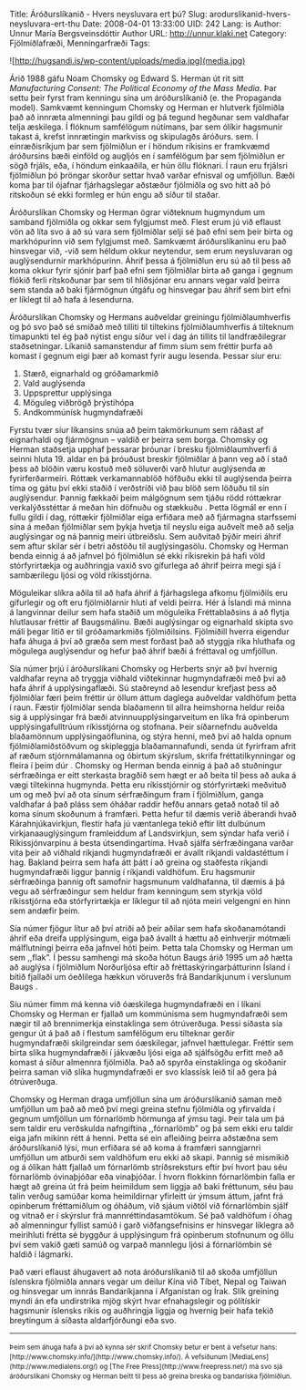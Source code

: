 Title: Áróðurslíkanið - Hvers neysluvara ert þú?
Slug: arodurslikanid-hvers-neysluvara-ert-thu
Date: 2008-04-01 13:33:00
UID: 242
Lang: is
Author: Unnur María Bergsveinsdóttir
Author URL: http://unnur.klaki.net
Category: Fjölmiðlafræði, Menningarfræði
Tags:

![http://hugsandi.is/wp-content/uploads/media.jpg](media.jpg)

Árið 1988 gáfu Noam Chomsky og Edward S. Herman út rit sitt _Manufacturing Consent: The Political Economy of the Mass Media_. Þar settu þeir fyrst fram kenningu sína um áróðurslíkanið (e. the Propaganda model). Samkvæmt kenningum Chomsky og Herman er hlutverk fjölmiðla það að innræta almenningi þau gildi og þá tegund hegðunar sem valdhafar telja æskilega. Í flóknum samfélögum nútímans, þar sem ólíkir hagsmunir takast á, krefst innrætingin markviss og skipulagðs áróðurs. sem. Í einræðisríkjum þar sem fjölmiðlun er í höndum ríkisins er framkvæmd áróðursins bæði einföld og augljós en í samfélögum þar sem fjölmiðlun er sögð frjáls, eða, í höndum einkaaðila, er hún öllu flóknari. Í raun eru frjálsri fjölmiðlun þó þröngar skorður settar hvað varðar efnisval og umfjöllun. Bæði koma þar til ójafnar fjárhagslegar aðstæður fjölmiðla og svo hitt að þó ritskoðun sé ekki formleg er hún engu að síður til staðar.

Áróðurslíkan Chomsky og Herman ögrar viðteknum hugmyndum um samband fjölmiðla og okkar sem fylgjumst með. Flest erum jú við eflaust vön að líta svo á að sú vara sem fjölmiðlar selji sé það efni sem þeir birta og markhópurinn við sem fylgjumst með. Samkvæmt áróðurslíkaninu eru það hinsvegar við, -við sem héldum okkur neytendur, sem erum neysluvaran og auglýsendurnir markhópurinn. Áhrif þessa á fjölmiðlun eru sú að til þess að koma okkur fyrir sjónir þarf það efni sem fjölmiðlar birta að ganga í gegnum flókið ferli ritskoðunar þar sem til hliðsjónar eru annars vegar vald þeirra sem standa að baki fjármögnun útgáfu og hinsvegar þau áhrif sem birt efni er líklegt til að hafa á lesendurna.

Áróðurslíkan Chomsky og Hermans auðveldar greiningu fjölmiðlaumhverfis og þó svo það sé smíðað með tilliti til tiltekins fjölmiðlaumhverfis á tilteknum tímapunkti tel ég það nýtist engu síður vel í dag án tillits til landfræðilegrar staðsetningar. Líkanið samanstendur af fimm síum sem fréttir þurfa að komast í gegnum eigi þær að komast fyrir augu lesenda. Þessar síur eru:

1. Stærð, eignarhald og gróðamarkmið
2. Vald auglýsenda
3. Uppsprettur upplýsinga
4. Möguleg viðbrögð þrýstihópa
5. Andkommúnísk hugmyndafræði

Fyrstu tvær síur líkansins snúa að þeim takmörkunum sem ráðast af eignarhaldi og fjármögnun – valdið er þeirra sem borga. Chomsky og Herman staðsetja upphaf þessarar þróunar í bresku fjölmiðlaumhverfi á seinni hluta 19. aldar en þá þróuðust breskir fjölmiðlar á þann veg að í stað þess að blöðin væru kostuð með söluverði varð hlutur auglýsenda æ fyrirferðarmeiri. Róttæk verkamannablöð höfðuðu ekki til auglýsenda þeirra tíma og gátu því ekki staðið í verðstríði við þau blöð sem löðuðu til sín auglýsendur. Þannig fækkaði þeim málgögnum sem tjáðu rödd róttækrar verkalýðsstéttar á meðan hin döfnuðu og stækkuðu . Þetta lögmál er enn í fullu gildi í dag, róttækir fjölmiðlar eiga erfiðara með að fjármagna starfssemi sína á meðan fjölmiðlar sem þykja hvetja til neyslu eiga auðvelt með að selja auglýsingar og ná þannig meiri útbreiðslu. Sem auðvitað þýðir meiri áhrif sem aftur skilar sér í betri aðstöðu til auglýsingasölu. Chomsky og Herman benda einnig á að jafnvel þó fjölmiðlun sé ekki ríkisrekin þá hafi völd stórfyrirtækja og auðhringja vaxið svo gífurlega að áhrif þeirra megi sjá í sambærilegu ljósi og völd ríkisstjórna.

Möguleikar slíkra aðila til að hafa áhrif á fjárhagslega afkomu fjölmiðils eru gífurlegir og oft eru fjölmiðlarnir hluti af veldi þeirra. Hér á Íslandi má minna á langvinnar deilur sem hafa staðið um möguleika Fréttablaðsins á að flytja hlutlausar fréttir af Baugsmálinu. Bæði auglýsingar og eignarhald skipta svo máli þegar litið er til gróðamarkmiðs fjölmiðilsins. Fjölmiðill hverra eigendur hafa áhuga á því að græða sem mest forðast það að styggja ríka hluthafa og mögulega auglýsendur og hefur það áhrif bæði á fréttaval og umfjöllun.

Sía númer þrjú í áróðurslíkani Chomsky og Herberts snýr að því hvernig valdhafar reyna að tryggja viðhald viðtekinnar hugmyndafræði með því að hafa áhrif á upplýsingaflæði. Sú staðreynd að lesendur krefjast þess að fjölmiðlar færi þeim fréttir úr öllum áttum daglega auðveldar valdhöfum þetta í raun. Fæstir fjölmiðlar senda blaðamenn til allra heimshorna heldur reiða sig á upplýsingar frá bæði atvinnuupplýsingarveitum en líka frá opinberum upplýsingafulltrúum ríkisstjórna og stofnana. Þeir síðarnefndu auðvelda blaðamönnum upplýsingaöflunina, og stýra henni, með því að halda opnum fjölmiðlamiðstöðvum og skipleggja blaðamannafundi, senda út fyrirfram afrit af ræðum stjórnmálamanna og óbirtum skýrslum, skrifa fréttatilkynningar og fleira í þeim dúr . Chomsky og Herman benda einnig á það að stuðningur sérfræðinga er eitt sterkasta bragðið sem hægt er að beita til þess að auka á vægi tiltekinna hugmynda. Þetta eru ríkisstjórnir og stórfyrirtæki meðvituð um og með því að ota sínum sérfræðingum fram í fjölmiðlum, ganga valdhafar á það pláss sem óháðar raddir hefðu annars getað notað til að koma sínum skoðunum á framfæri. Þetta hefur til dæmis verið áberandi hvað Kárahnjúkavirkjun, flestir hafa jú væntanlega tekið eftir lítt dulbúnum virkjanaauglýsingum framleiddum af Landsvirkjun, sem sýndar hafa verið í Ríkissjónvarpinu á besta útsendingartíma. Hvað sjálfa sérfræðingana varðar vita þeir að viðhald ríkjandi hugmyndafræði er ávallt ríkjandi valdastéttum í hag. Bakland þeirra sem hafa átt þátt í að greina og staðfesta ríkjandi hugmyndafræði liggur þannig í ríkjandi valdhöfum. Eru hagsmunir sérfræðinga þannig oft samofnir hagsmunum valdhafanna, til dæmis á þá vegu að sérfræðingur sem heldur fram kenningum sem styrkja völd ríkisstjórna eða stórfyrirtækja er líklegur til að njóta meiri velgengni en hinn sem andæfir þeim.

Sía númer fjögur lítur að því atriði að þeir aðilar sem hafa skoðanamótandi áhrif eða dreifa upplýsingum, eiga það ávallt á hættu að einhverjir mótmæli málflutningi þeirra eða jafnvel hóti þeim. Þetta tala Chomsky og Herman um sem ,,flak”. Í þessu samhengi má skoða hótun Baugs árið 1995 um að hætta að auglýsa í fjölmiðlum Norðurljósa eftir að fréttaskýringarþátturinn Ísland í bítið fjallaði um óeðlilega hækkun vöruverðs frá Bandaríkjunum í verslunum Baugs .

Síu númer fimm má kenna við óæskilega hugmyndafræði en í líkani Chomsky og Herman er fjallað um kommúnisma sem hugmyndafræði sem nægir til að brennimerkja einstaklinga sem ótrúverðuga. Þessi síðasta sía gengur út á það að í flestum samfélögum eru tilteknar gerðir hugmyndafræði skilgreindar sem óæskilegar, jafnvel hættulegar. Fréttir sem birta slíka hugmyndafræði í jákvæðu ljósi eiga að sjálfsögðu erfitt með að komast á síður almennra fjölmiðla. Það að spyrða einstaklinga og skoðanir þeirra saman við slíka hugmyndafræði er svo klassísk leið til að gera þá ótrúverðuga.

Chomsky og Herman draga umfjöllun sína um áróðurslíkanið saman með umfjöllun um það að með því megi greina stefnu fjölmiðla og yfirvalda í gegnum umfjöllun um fórnarlömb hörmunga af ýmsu tagi. Þeir tala um þá sem taldir eru verðskulda nafngiftina ,,fórnarlömb” og þá sem ekki eru taldir eiga jafn mikinn rétt á henni. Þetta sé ein afleiðing þeirra aðstæðna sem áróðurslíkanið lýsi, mun erfiðara sé að koma á framfæri sanngjarnri umfjöllun um atburði sem valdhöfum eru ekki að skapi. Þannig sé mismikið og á ólíkan hátt fjallað um fórnarlömb stríðsreksturs eftir því hvort þau séu fórnarlömb óvinaþjóðar eða vinaþjóðar. Í hvorn flokkinn fórnarlömbin falla er hægt að greina út frá þeim heimildum sem liggja að baki fréttunum, séu þau talin verðug samúðar koma heimildirnar yfirleitt úr ýmsum áttum, jafnt frá opinberum fréttamiðlum og óháðum, við sjáum viðtöl við fórnarlömbin sjálf og vitnað er í skýrslur frá mannréttindasamtökum. Sé það valdhöfum í óhag að almenningur fyllist samúð í garð viðfangsefnisins er hinsvegar líklegra að meirihluti frétta sé byggður á upplýsingum frá opinberum stofnunum og öllu því sem vakið gæti samúð og varpað mannlegu ljósi á fórnarlömbin sé haldið í lágmarki.

Það væri eflaust áhugavert að nota áróðurslíkanið til að skoða umfjöllun íslenskra fjölmiðla annars vegar um deilur Kína við Tíbet, Nepal og Taiwan og hinsvegar um innrás Bandaríkjanna í Afganistan og Írak. Slík greining myndi án efa undirstrika mjög skýrt hvar efnahagslegir og pólítískir hagsmunir íslensks ríkis og auðhringja liggja og hvernig þeir hafa tekið breytingum á síðasta aldarfjórðungi eða svo.

---

<small class="blurb">
Þeim sem áhuga hafa á því að kynna sér skrif Chomsky betur er bent á vefsetur hans: [http://www.chomsky.info/](http://www.chomsky.info/). Á vefsíðunum [MediaLens](http://www.medialens.org/) og [The Free Press](http://www.freepress.net/) má svo sjá áróðurslíkani Chomsky og Herman beitt til þess að greina breska og bandaríska fjölmiðlun.
</small>

